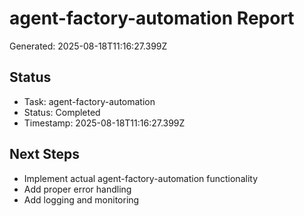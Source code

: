 # agent-factory-automation Report

Generated: 2025-08-18T11:16:27.399Z

## Status
- Task: agent-factory-automation
- Status: Completed
- Timestamp: 2025-08-18T11:16:27.399Z

## Next Steps
- Implement actual agent-factory-automation functionality
- Add proper error handling
- Add logging and monitoring
